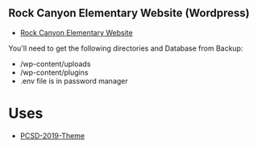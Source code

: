 ## Rock Canyon Elementary Website (Wordpress)
- [Rock Canyon Elementary Website](https://rockcanyon.provo.edu/)


You'll need to get the following directories and Database from Backup:
- /wp-content/uploads
- /wp-content/plugins
- .env file is in password manager

# Uses
- [PCSD-2019-Theme](https://github.com/Provo-City-School-District/PCSD-2019-Theme)